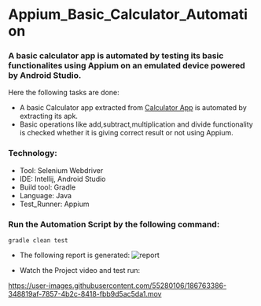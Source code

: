 # Appium_Basic_Calculator_Automation
### A basic calculator app is automated by testing its basic functionalites using Appium on an emulated device powered by Android Studio.
Here the following tasks are done:
- A basic Calculator app extracted from [Calculator App](https://play.google.com/store/apps/details?id=com.google.android.calculator) is automated by extracting its apk.
- Basic operations like add,subtract,multiplication and divide functionality is checked whether it is giving correct result or not using Appium.

### Technology: </br>
- Tool: Selenium Webdriver
- IDE: Intellij, Android Studio
- Build tool: Gradle
- Language: Java
- Test_Runner: Appium
### Run the Automation Script by the following command:
 ```
 gradle clean test 
 ```
- The following report is generated:
![report](https://user-images.githubusercontent.com/55280106/186763326-6264457c-a8c3-490a-8951-47b17badccb5.png)

- Watch the Project video and test run:

https://user-images.githubusercontent.com/55280106/186763386-348819af-7857-4b2c-8418-fbb9d5ac5da1.mov

